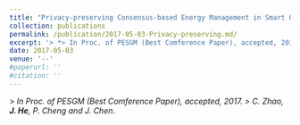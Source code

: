 ```yaml
---
title: "Privacy-preserving Consensus-based Energy Management in Smart Grid"
collection: publications
permalink: /publication/2017-05-03-Privacy-preserving.md/
excerpt: '> *> In Proc. of PESGM (Best Comference Paper), accepted, 2017*<br>> *C. Zhao, **J. He**, P. Cheng and J. Chen*.'
date: 2017-05-03
venue: '--'
#paperurl: ''
#citation: ''
---
```

*> In Proc. of PESGM (Best Comference Paper), accepted, 2017.* 
*> C. Zhao, **J. He**, P. Cheng and J. Chen*.
